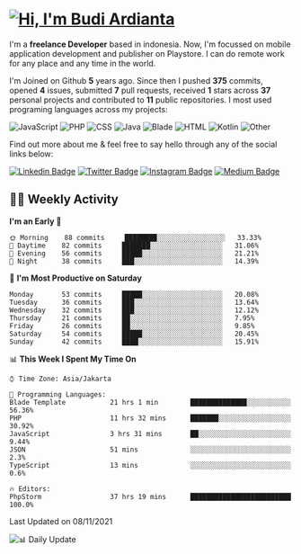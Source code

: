 # [![Hi, I'm Budi Ardianta](https://readme-typing-svg.herokuapp.com?size=24&vCenter=true&lines=%F0%9F%91%8B+Hi%2C+I'm+Budi+Ardianta+;%F0%9F%92%BB+Android+And+Web+Developer+)](https://git.io/typing-svg)

I'm a **freelance Developer** based in indonesia. Now, I'm focussed on mobile application development and publisher on Playstore. I can do remote work for any place and any time in the world.

I'm Joined on Github **5** years ago. Since then I pushed **375** commits, opened **4** issues, submitted **7** pull requests, received **1** stars across **37** personal projects and contributed to **11** public repositories.
I most used programing languages across my projects:

![JavaScript](https://img.shields.io/badge/-JavaScript-%23f1e05a?style=flat&logo=JavaScript&logoColor=white)
![PHP](https://img.shields.io/badge/-PHP-%234F5D95?style=flat&logo=PHP&logoColor=white)
![CSS](https://img.shields.io/badge/-CSS-%23563d7c?style=flat&logo=CSS&logoColor=white)
![Java](https://img.shields.io/badge/-Java-%23b07219?style=flat&logo=Java&logoColor=white)
![Blade](https://img.shields.io/badge/-Blade-%23f7523f?style=flat&logo=Blade&logoColor=white)
![HTML](https://img.shields.io/badge/-HTML-%23e34c26?style=flat&logo=HTML&logoColor=white)
![Kotlin](https://img.shields.io/badge/-Kotlin-%23A97BFF?style=flat&logo=Kotlin&logoColor=white)
![Other](https://img.shields.io/badge/-Other-%23ededed?style=flat&logo=Other&logoColor=white)

Find out more about me & feel free to say hello through any of the social links below:

[![Linkedin Badge](https://img.shields.io/badge/-budiardianata-blue?style=flat&logo=Linkedin&logoColor=white&link=https://www.linkedin.com/in/budiardianata/)](https://www.linkedin.com/in/budiardianata/)
[![Twitter Badge](https://img.shields.io/badge/-budiardianata-%231DA1F2.svg?style=flat&logo=twitter&logoColor=white&link=https://www.twitter.com/budiardianata)](https://www.linkedin.com/in/budiardianata/)
[![Instagram Badge](https://img.shields.io/badge/-budiardianata-purple?style=flat&logo=instagram&logoColor=white&link=https://instagram.com/budiardianata/)](https://instagram.com/budiardianata)
[![Medium Badge](https://img.shields.io/badge/-@budiardianata-%2312100E.svg?style=flat&logo=Medium&logoColor=white&link=https://medium.com/@budiardianata/)](https://medium.com/@budiardianata)

## 👨‍💻 Weekly Activity
<!--START_SECTION:waka-->
**I'm an Early 🐤** 

```text
🌞 Morning    88 commits     ████████░░░░░░░░░░░░░░░░░   33.33% 
🌆 Daytime    82 commits     ███████░░░░░░░░░░░░░░░░░░   31.06% 
🌃 Evening    56 commits     █████░░░░░░░░░░░░░░░░░░░░   21.21% 
🌙 Night      38 commits     ███░░░░░░░░░░░░░░░░░░░░░░   14.39%

```
📅 **I'm Most Productive on Saturday** 

```text
Monday       53 commits     █████░░░░░░░░░░░░░░░░░░░░   20.08% 
Tuesday      36 commits     ███░░░░░░░░░░░░░░░░░░░░░░   13.64% 
Wednesday    32 commits     ███░░░░░░░░░░░░░░░░░░░░░░   12.12% 
Thursday     21 commits     ██░░░░░░░░░░░░░░░░░░░░░░░   7.95% 
Friday       26 commits     ██░░░░░░░░░░░░░░░░░░░░░░░   9.85% 
Saturday     54 commits     █████░░░░░░░░░░░░░░░░░░░░   20.45% 
Sunday       42 commits     ████░░░░░░░░░░░░░░░░░░░░░   15.91%

```


📊 **This Week I Spent My Time On** 

```text
⌚︎ Time Zone: Asia/Jakarta

💬 Programming Languages: 
Blade Template           21 hrs 1 min        ██████████████░░░░░░░░░░░   56.36% 
PHP                      11 hrs 32 mins      ███████░░░░░░░░░░░░░░░░░░   30.92% 
JavaScript               3 hrs 31 mins       ██░░░░░░░░░░░░░░░░░░░░░░░   9.44% 
JSON                     51 mins             ░░░░░░░░░░░░░░░░░░░░░░░░░   2.3% 
TypeScript               13 mins             ░░░░░░░░░░░░░░░░░░░░░░░░░   0.6%

🔥 Editors: 
PhpStorm                 37 hrs 19 mins      █████████████████████████   100.0%

```


 Last Updated on 08/11/2021
<!--END_SECTION:waka-->

![📊 Daily Update](https://github.com/budiardianata/budiardianata/actions/workflows/update-activity.yml/badge.svg)
